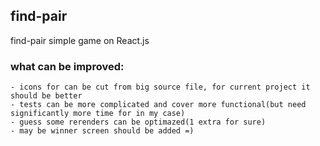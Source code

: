 ## find-pair

find-pair simple game on React.js

### what can be improved:
    - icons for can be cut from big source file, for current project it should be better
    - tests can be more complicated and cover more functional(but need significantly more time for in my case)
    - guess some rerenders can be optimazed(1 extra for sure)
    - may be winner screen should be added =)
    